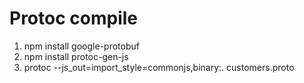 # Protoc compile
1. npm install google-protobuf
2. npm install protoc-gen-js 
3. protoc --js_out=import_style=commonjs,binary:. customers.proto
